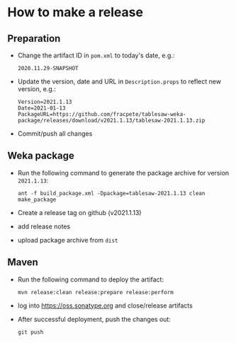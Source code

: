 How to make a release
=====================

Preparation
-----------

* Change the artifact ID in `pom.xml` to today's date, e.g.:

  ```
  2020.11.29-SNAPSHOT
  ```

* Update the version, date and URL in `Description.props` to reflect new
  version, e.g.:

  ```
  Version=2021.1.13
  Date=2021-01-13
  PackageURL=https://github.com/fracpete/tablesaw-weka-package/releases/download/v2021.1.13/tablesaw-2021.1.13.zip
  ```

* Commit/push all changes


Weka package
------------

* Run the following command to generate the package archive for version `2021.1.13`:

  ```
  ant -f build_package.xml -Dpackage=tablesaw-2021.1.13 clean make_package
  ```

* Create a release tag on github (v2021.1.13)
* add release notes
* upload package archive from `dist`


Maven
-----

* Run the following command to deploy the artifact:

  ```
  mvn release:clean release:prepare release:perform
  ```

* log into https://oss.sonatype.org and close/release artifacts

* After successful deployment, push the changes out:

  ```
  git push
  ````

